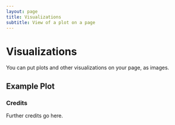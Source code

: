 ```yaml
---
layout: page
title: Visualizations
subtitle: View of a plot on a page
---
```


# Visualizations
You can put plots and other visualizations on your page, as images. 

## Example Plot


### Credits
Further credits go here. 
